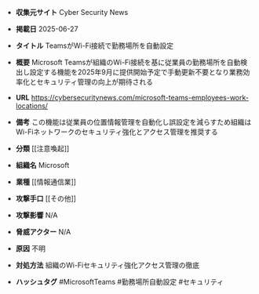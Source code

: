 - **収集元サイト**
Cyber Security News

- **掲載日**
2025-06-27

- **タイトル**
TeamsがWi-Fi接続で勤務場所を自動設定

- **概要**
Microsoft Teamsが組織のWi-Fi接続を基に従業員の勤務場所を自動検出し設定する機能を2025年9月に提供開始予定で手動更新不要となり業務効率化とセキュリティ管理の向上が期待される

- **URL**
https://cybersecuritynews.com/microsoft-teams-employees-work-locations/

- **備考**
この機能は従業員の位置情報管理を自動化し誤設定を減らすため組織はWi-Fiネットワークのセキュリティ強化とアクセス管理を推奨する

- **分類**
[[注意喚起]]

- **組織名**
Microsoft

- **業種**
[[情報通信業]]

- **攻撃手口**
[[その他]]

- **攻撃影響**
N/A

- **脅威アクター**
N/A

- **原因**
不明

- **対処方法**
組織のWi-Fiセキュリティ強化アクセス管理の徹底

- **ハッシュタグ**
#MicrosoftTeams #勤務場所自動設定 #セキュリティ
